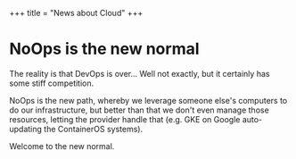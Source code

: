 +++
title = "News about Cloud"
+++

# NoOps is the new normal

The reality is that DevOps is over... Well not exactly, but it certainly
has some stiff competition.

NoOps is the new path, whereby we leverage someone else's
computers to do our infrastructure, but better than that
we don't even manage those resources, letting the provider
handle that (e.g. GKE on Google auto-updating the ContainerOS
systems).

Welcome to the new normal.
